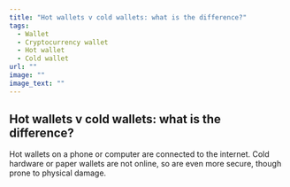 ```yaml
---
title: "Hot wallets v cold wallets: what is the difference?"
tags:
  - Wallet
  - Cryptocurrency wallet
  - Hot wallet
  - Cold wallet
url: ""
image: ""
image_text: ""
---
```


## Hot wallets v cold wallets: what is the difference?

Hot wallets on a phone or computer are connected to the internet. Cold hardware or paper wallets are not online, so are even more secure, though prone to physical damage.
